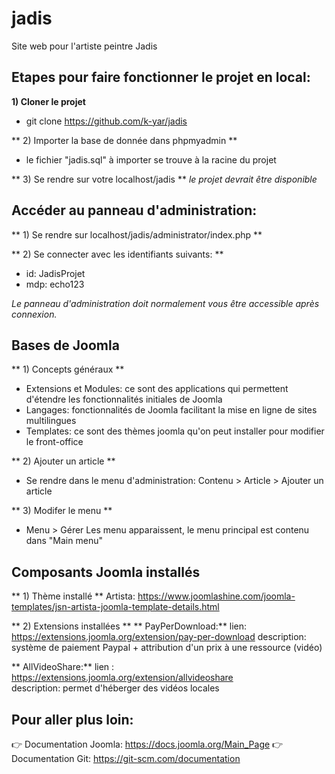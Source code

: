 # jadis
Site web pour l'artiste peintre Jadis

## Etapes pour faire fonctionner le projet en local:

**1) Cloner le projet**
- git clone https://github.com/k-yar/jadis

** 2) Importer la base de donnée dans phpmyadmin **
- le fichier "jadis.sql" à importer se trouve à la racine du projet

** 3) Se rendre sur votre localhost/jadis **
*le projet devrait être disponible*

## Accéder au panneau d'administration: 

** 1) Se rendre sur  localhost/jadis/administrator/index.php **

** 2) Se connecter avec les identifiants suivants: **
- id: JadisProjet
- mdp: echo123

*Le panneau d'administration doit normalement vous être accessible après connexion.*

## Bases de Joomla

** 1) Concepts généraux **
- Extensions et Modules: ce sont des applications qui permettent d'étendre les fonctionnalités initiales de Joomla
- Langages: fonctionnalités de Joomla facilitant la mise en ligne de sites multilingues
- Templates: ce sont des thèmes joomla qu'on peut installer pour modifier le front-office

** 2) Ajouter un article **
- Se rendre dans le menu d'administration:
  Contenu > Article > Ajouter un article

** 3) Modifer le menu **
- Menu > Gérer
  Les menu apparaissent, le menu principal est contenu dans "Main menu"
  
## Composants Joomla installés

** 1) Thème installé **
Artista: https://www.joomlashine.com/joomla-templates/jsn-artista-joomla-template-details.html

** 2) Extensions installées **
** PayPerDownload:** 
lien: https://extensions.joomla.org/extension/pay-per-download
description: système de paiement Paypal + attribution d'un prix à une ressource (vidéo)

** AllVideoShare:** 
lien : https://extensions.joomla.org/extension/allvideoshare  
description: permet d'héberger des vidéos locales


## Pour aller plus loin:

:point_right: Documentation Joomla: https://docs.joomla.org/Main_Page
:point_right: Documentation Git: https://git-scm.com/documentation



